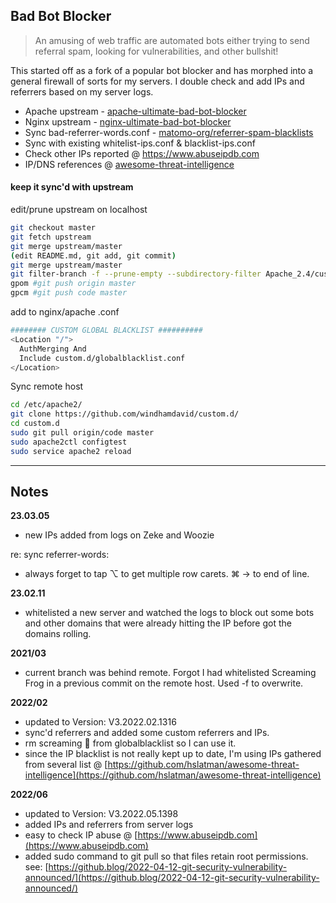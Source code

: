 
## Bad Bot Blocker 

> An amusing of web traffic are automated bots either trying to send referral spam, looking for vulnerabilities, and other bullshit!

This started off as a fork of a popular bot blocker and has morphed into a general firewall of sorts for my servers. I double check and add IPs and referrers based on my server logs.

- Apache upstream - [apache-ultimate-bad-bot-blocker](https://github.com/mitchellkrogza/apache-ultimate-bad-bot-blocker)  
- Nginx upstream - [nginx-ultimate-bad-bot-blocker](https://github.com/mitchellkrogza/nginx-ultimate-bad-bot-blocker)
- Sync bad-referrer-words.conf - [matomo-org/referrer-spam-blacklists](https://github.com/matomo-org/referrer-spam-blacklist/blob/master/spammers.txt)     
- Sync with existing whitelist-ips.conf & blacklist-ips.conf  
- Check other IPs reported @ <https://www.abuseipdb.com>
- IP/DNS references @ [awesome-threat-intelligence](https://github.com/hslatman/awesome-threat-intelligence)

#### keep it sync'd with upstream 

edit/prune upstream on localhost

```sh
git checkout master
git fetch upstream   
git merge upstream/master  
(edit README.md, git add, git commit)
git merge upstream/master
git filter-branch -f --prune-empty --subdirectory-filter Apache_2.4/custom.d master   
gpom #git push origin master   
gpcm #git push code master   
```

add to nginx/apache .conf

```sh
######## CUSTOM GLOBAL BLACKLIST ##########
<Location "/">
  AuthMerging And
  Include custom.d/globalblacklist.conf
</Location>
```

Sync remote host

```sh
cd /etc/apache2/   
git clone https://github.com/windhamdavid/custom.d/   
cd custom.d  
sudo git pull origin/code master
sudo apache2ctl configtest
sudo service apache2 reload
```

---

## Notes

**23.03.05**
- new IPs added from logs on Zeke and Woozie

re: sync referrer-words:
- always forget to tap ⌥ to get multiple row carets. ⌘ → to end of line. 

**23.02.11**
- whitelisted a new server and watched the logs to block out some bots and other domains that were already hitting the IP before got the domains rolling. 

**2021/03**
- current branch was behind remote. Forgot I had whitelisted Screaming Frog in a previous commit on the remote host. Used -f to overwrite.

**2022/02**
- updated to Version: V3.2022.02.1316
- sync'd referrers and added some custom referrers and IPs. 
- rm screaming 🐸  from globalblacklist so I can use it.
- since the IP blacklist is not really kept up to date, I'm using IPs gathered from several list @ [https://github.com/hslatman/awesome-threat-intelligence](https://github.com/hslatman/awesome-threat-intelligence)

**2022/06**
- updated to Version: V3.2022.05.1398
- added IPs and referrers from server logs
- easy to check IP abuse @ [https://www.abuseipdb.com](https://www.abuseipdb.com)
- added sudo command to git pull so that files retain root permissions. see: [https://github.blog/2022-04-12-git-security-vulnerability-announced/](https://github.blog/2022-04-12-git-security-vulnerability-announced/)
